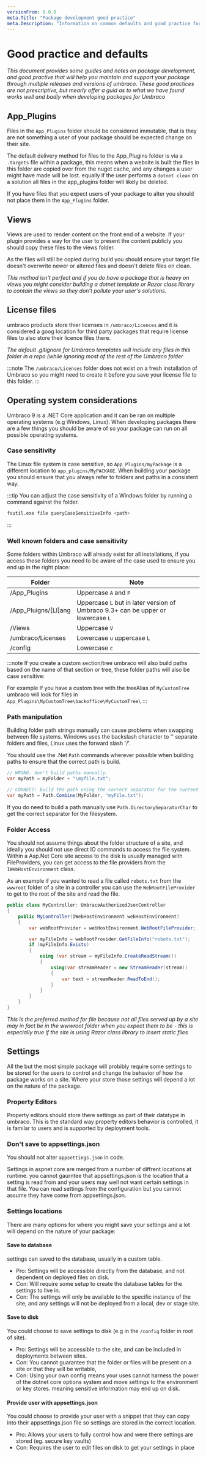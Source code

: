 ```yaml
---
versionFrom: 9.0.0
meta.Title: "Package development good practice"
meta.Description: "Information on common defaults and good practice for umbraco package development"
---
```


# Good practice and defaults
_This document provides some guides and notes on package development, and good practive that will help you maintain and support your package through multiple releases and versions of umbraco. These good practices are not prescriptive, but mearly offer a guid as to what we have found works well and badly when developing packages for Umbraco_

## App_Plugins
Files in the `App_Plugins` folder should be considered immutable, that is they are not something a user of your package should be expected change on their site. 

The default delivery method for files to the App_Plugins folder is via a `.targets` file within a package, this means when a website is built the files in this folder are copied over from the nuget cache, and any changes a user might have made will be lost. equally if the user performs a `dotnet clean` on a solution all files in the app_plugins folder will likely be deleted. 

If you have files that you expect users of your package to alter you should not place them in the `App_Plugins` folder.

## Views
Views are used to render content on the front end of a website. If your plugin provides a way for the user to present the content publicly you should copy these files to the views folder. 

As the files will still be copied during build you should ensure your target file doesn't overwrite newer or altered files and doesn't delete files on clean. 

_This method isn't perfect and if you do have a package that is heavy on views you might consider building a dotnet template or Razor class library to contain the views so they don't pollute your user's solutions._ 

## License files
umbraco products store thier licenses in `/umbraco/Licences` and it is considered a goog location for third party packages that require license files to also store their licence files there. 

_The default .gitignore for Umbraco templates will include any files in this folder in a repo (while ignoring most of the rest of the Umbraco folder_

:::note
The  `/umbraco/Licenses` folder does not exist on a fresh installation of Umbraco so you might need to create it before you save your license file to this folder. 
:::

## Operating system considerations
Umbraco 9 is a .NET Core application and it can be ran on multiple operating systems (e.g Windows, Linux). When developing packages there are a few things you should be aware of so your package can run on all possible operating systems. 

### Case sensitivity 
The Linux file system is case sensitive, so `App_Plugins/myPackage` is a different location to `app_plugins/MyPACKAGE`. When building your package you should ensure that you always refer to folders and paths in a consistent way. 

:::tip
You can adjust the case sensitivity of a Windows folder by running a command against the folder. 

``` bash
fsutil.exe file queryCaseSensitiveInfo <path>
```
:::

### Well known folders and case sensitivity  
Some folders within Umbraco will already exist for all installations, if you access these folders you need to be aware of the case used to ensure you end up in the right place: 

| Folder | Note | 
|-|-|
| /App_Plugins | Uppercase `A` and `P` |
| /App_Pluigns/[Ll]ang | Uppercase `L` but in later version of Umbraco 9.3+ can be upper or lowercase `L` |
| /Views | Uppercase `V` | 
| /umbraco/Licenses | Lowercase `u` uppercase `L` |
| /config | Lowercase `c` |

:::note 
If you create a custom section/tree umbraco will also build paths based on the name of that section or tree, these folder paths will also be case sensitive: 

For example If you have a custom tree with the treeAlias of `MyCustomTree` umbraco will look for files in `App_Plugins\MyCustomTree\backoffice\MyCustomTree\` 
:::

### Path manipulation
Building folder path strings manually can cause problems when swapping between file systems. Windows uses the backslash character to '\' separate folders and files, Linux uses the forward slash '/'.

You should use the .Net `Path` commands wherever possible when building paths to ensure that the correct path is build. 

``` cs
// WRONG: don't build paths manually.
var myPath = myFolder + "\myfile.txt";

// CORRECT: build the path using the correct separator for the current file system.
var myPath = Path.Combine(MyFolder, "myFile.txt"); 
```

If you do need to build a path manually use `Path.DirectorySeparatorChar` to get the correct separator for the filesystem.

### Folder Access 
You should not assume things about the folder structure of a site, and ideally you should not use direct IO commands to access the file system. Within a Asp.Net Core site access to the disk is usually managed with FileProviders, you can get access to the file providers from the `IWebHostEnvironment` class.

As an example if you wanted to read a file called `robots.txt` from the `wwwroot` folder  of a site in a controller you can use the `WebRootFileProvider` to get to the root of the site and read the file. 

```cs
public class MyController: UmbracoAuthorizedJsonController
{
    public MyController(IWebHostEnvironment webHostEnvironment)
    {
        var webRootProvider = webHostEnvironment.WebRootFileProvider;

        var myFileInfo = webRootProvider.GetFileInfo("robots.txt");
        if (myFileInfo.Exists)
        {
            using (var stream = myFileInfo.CreateReadStream())
            {
                using(var streamReader = new StreamReader(stream))
                {
                    var text = streamReader.ReadToEnd();
                }
            }
        }
    }
}
```

_This is the preferred method for file because not all files served up by a site may in fact be in the wwwroot folder when you expect them to be - this is especially true if the site is using Razor class library to insert static files_

## Settings
All the but the most simple package will probibly require some settings to be stored for the users to control and change the behavior of how the package works on a site. Where your store those settings will depend a lot on the nature of the package. 

### Property Editors
Property editors should store there settings as part of their datatype in umbraco. This is the standard way property editors behavior is controlled, it is familar to users and is supported by deployment tools. 

### Don't save to appsettings.json
You should not alter `appsettings.json` in code. 

Settings in aspnet core are merged from a number of diffrent locations at runtime. you cannot gaurntee that appsettings.json is the location that a setting is read from and your users may well not want certain settings in that file. You can read settings from the configuration but you cannot assume they have come from appsettings.json.

### Settings locations
There are many options for where you might save your settings and a lot will depend on the nature of your package: 

#### Save to database 
settings can saved to the database, usually in a custom table. 

- Pro: Settings will be accessible directly from the database, and not dependent on deployed files on disk.
- Con: Will require some setup to create the database tables for the settings to live in.
- Con: The settings will only be available to the specific instance of the site, and any settings will not be deployed from a local, dev or stage site.

#### Save to disk
You could choose to save settings to disk (e.g in the `/config` folder in root of site). 

- Pro: Settings will be accessible to the site, and can be included in deployments between sites. 
- Con: You cannot guarantee that the folder or files will be present on a site or that they will be writable, 
- Con: Using your own config means your uses cannot harness the power of the dotnet core options system and move settings to the environment or key stores. meaning sensitive information may end up on disk.

#### Provide user with appsettings.json
You could choose to provide your user with a snippet that they can copy into their appsettings.json file so settings are stored in the correct location.

- Pro: Allows your users to fully control how and were there settings are stored (eg. secure key vaults)
- Con: Requires the user to edit files on disk to get your settings in place 


